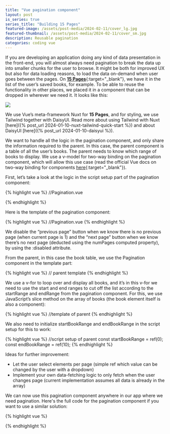 ```yaml
---
title: "Vue pagination component"
layout: post
is_series: true
series_title: "Building 15 Pages"
featured-image: /assets/post-media/2024-02-11/cover_lg.jpg
featured-thumbnail: /assets/post-media/2024-02-11/cover_sm.jpg
description: Reusable pagination
categories: coding vue
---
```


If you are developing an application doing any kind of data presentation in the front-end, you will almost always need pagination to break the data up into smaller chunks for the user to browse. It might be both for improved UX but also for data loading reasons, to load the data on-demand when user goes between the pages. On [**15 Pages**](https://www.15pages.com){:target="\_blank"}, we have it in the list of the user’s saved books, for example. To be able to reuse the functionality in other places, we placed it in a component that can be dropped in wherever we need it. It looks like this:

<img  src="/assets/post-media/2024-02-11/pagination.gif"/>

We use Vue’s meta-framework Nuxt for **15 Pages**, and for styling, we use Tailwind together with DaisyUI. Read more about using Tailwind with Nuxt [here]({% post_url 2024-01-10-nuxt-tailwind-quick-start %}) and about DaisyUI [here]({% post_url 2024-01-10-daisyui %}).

We want to handle all the logic in the pagination component, and only share the information required to the parent. In this case, the parent component is a table of all the user’s books. The parent needs to know which range of books to display. We use a v-model for two-way binding on the pagination component, which will allow this use case (read the official Vue docs on two-way binding for components [here](https://vuejs.org/guide/components/v-model.html){:target="\_blank"}).

First, let’s take a look at the logic in the script setup part of the pagination component:

{% highlight vue %}
//Pagination.vue

<script setup>
//define the props
const props = defineProps({
  //we set default value to 10 for elements per page
  elementsPerPage: { type: Number, default: 10 },
  totalElements: { type: Number, required: true },
});

//define the models for the start and end range,
//the values will be reflected in the parent component as well
const startRange = defineModel("startRange", { type: Number, required: true });
const endRange = defineModel("endRange", {
  type: Number,
  required: true,
});

//define the currentPage ref, we always start at first page
const currentPage = ref(1);

//watch the currentPage and update the start and end range accordingly
watch(currentPage, () => {
  startRange.value = (currentPage.value - 1) * props.elementsPerPage;
  endRange.value = currentPage.value * props.elementsPerPage;
});

//define the computed numPages, which is the total number of pages and
//is calculated using the totalElements and elementsPerPage
const numPages = computed(() => {
  return Math.ceil(props.totalElements / props.elementsPerPage);
});
</script>

{% endhighlight %}

Here is the template of the pagination component:

{% highlight vue %}
//Pagination.vue
<template>

  <div class="w-full flex justify-center mt-5">
    <div class="join">
      <button
        class="join-item btn"
        @click="currentPage = currentPage - 1"
        :disabled="currentPage <= 1"
      >
        «
      </button>
      <button class="join-item btn">{{ currentPage }} ({{ numPages }})</button>
      <button
        class="join-item btn"
        @click="currentPage = currentPage + 1"
        :disabled="currentPage >= numPages"
      >
        »
      </button>
    </div>
  </div>
</template>
{% endhighlight %}

We disable the “previous page” button when we know there is no previous page (when current page is 1) and the “next page” button when we know there’s no next page (deducted using the numPages computed property), by using the :disabled attribute.

From the parent, in this case the book table, we use the Pagination component in the template part:

{% highlight vue %}
// parent template
<Pagination
      :totalElements="allUserBooks.length"
      v-model:startRange="startBookRange"
      v-model:endRange="endBookRange"
    />
{% endhighlight %}

We use a v-for to loop over and display all books, and it’s in this v-for we need to use the start and end ranges to cut off the list according to the startRange and endRange from the pagination component. For this, we use JavaScript’s slice method on the array of books (the book element itself is also a component):

{% highlight vue %}
//template of parent
<Book
  :book="book"
  v-for="book in allUserBooks.slice(
    startBookRange,
    endBookRange
  )"
  :key="book.id"
/>
{% endhighlight %}

We also need to initialize startBookRange and endBookRange in the script setup for this to work:

{% highlight vue %}
//script setup of parent
const startBookRange = ref(0);
const endBookRange = ref(10);
{% endhighlight %}

Ideas for further improvement:

- Let the user select elements per page (simple ref which value can be changed by the user with a dropdown)
- Implement your own data-fetching logic to only fetch when the user changes page (current implementation assumes all data is already in the array)

We can now use this pagination component anywhere in our app where we need pagination. Here's the full code for the pagination component if you want to use a similar solution:

{% highlight vue %}
<template>

  <div class="w-full flex justify-center mt-5">
    <div class="join">
      <button
        class="join-item btn"
        @click="currentPage = currentPage - 1"
        :disabled="currentPage <= 1"
      >
        «
      </button>
      <button class="join-item btn">{{ currentPage }} ({{ numPages }})</button>
      <button
        class="join-item btn"
        @click="currentPage = currentPage + 1"
        :disabled="currentPage >= numPages"
      >
        »
      </button>
    </div>
  </div>
</template>

<script setup>
//define the props
const props = defineProps({
  //we set default value to 10 for elements per page
  elementsPerPage: { type: Number, default: 10 },
  totalElements: { type: Number, required: true },
});

//define the models for the start and end range,
//the values will be reflected in the parent component as well
const startRange = defineModel("startRange", { type: Number, required: true });
const endRange = defineModel("endRange", {
  type: Number,
  required: true,
});

//define the currentPage ref, we always start at first page
const currentPage = ref(1);

//watch the currentPage and update the start and end range accordingly
watch(currentPage, () => {
  startRange.value = (currentPage.value - 1) * props.elementsPerPage;
  endRange.value = currentPage.value * props.elementsPerPage;
});

//define the computed numPages, which is the total number of pages and
//is calculated using the totalElements and elementsPerPage
const numPages = computed(() => {
  return Math.ceil(props.totalElements / props.elementsPerPage);
});
</script>

{% endhighlight %}
